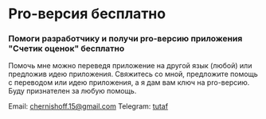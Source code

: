 # Pro-версия бесплатно
### Помоги разработчику и получи pro-версию приложения "Счетик оценок" бесплатно ###
Помочь мне можно переведя приложение на другой язык (любой) или предложив идею приложения. Свяжитесь со мной, предложите помощь с переводом или идею приложения, а я дам вам ключ на pro-версию. Буду признателен за любую помощь.

Email: [chernishoff.15@gmail.com](mailto:chernishoff.15@gmail.com)
Telegram: [tutaf](http://t.me/tutaf)


